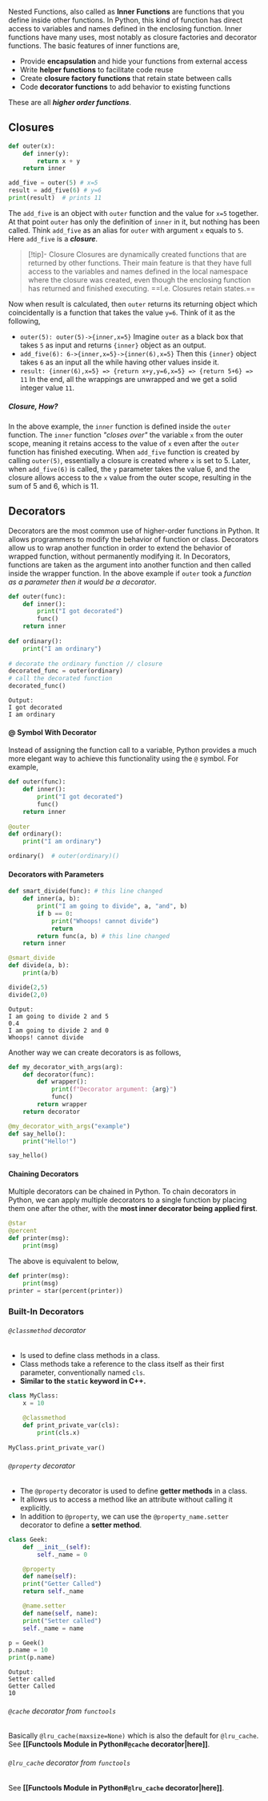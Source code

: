 Nested Functions, also called as **Inner Functions** are functions that you define inside other functions. In Python, this kind of function has direct access to variables and names defined in the enclosing function. Inner functions have many uses, most notably as closure factories and decorator functions.
The basic features of inner functions are,
- Provide **encapsulation** and hide your functions from external access
- Write **helper functions** to facilitate code reuse
- Create **closure factory functions** that retain state between calls
- Code **decorator functions** to add behavior to existing functions

These are all ***higher order functions***.
## Closures
```python
def outer(x):
    def inner(y):
        return x + y
    return inner

add_five = outer(5) # x=5
result = add_five(6) # y=6
print(result)  # prints 11
```
The `add_five` is an object with `outer` function and the value for `x=5` together. At that point `outer` has only the definition of `inner` in it, but nothing has been called. Think `add_five` as an alias for `outer` with argument `x` equals to `5`. Here `add_five` is a ***closure***.
> [!tip]- Closure
> Closures are dynamically created functions that are returned by other functions. Their main feature is that they have full access to the variables and names defined in the local namespace where the closure was created, even though the enclosing function has returned and finished executing.
> ==I.e. Closures retain states.==

Now when result is calculated, then `outer` returns its returning object which coincidentally is a function that takes the value `y=6`. Think of it as the following, 
- `outer(5): outer(5)->{inner,x=5}` Imagine `outer` as a black box that takes `5` as  input and returns `{inner}` object as an output.
- `add_five(6): 6->{inner,x=5}->{inner(6),x=5}` Then this `{inner}` object takes `6` as an input all the while having other values inside it.
- `result: {inner(6),x=5} => {return x+y,y=6,x=5} => {return 5+6} =>  11` In the end, all the wrappings are unwrapped and we get a solid integer value `11`.
##### Closure, How?
In the above example, the `inner` function is defined inside the `outer` function. The `inner` function *"closes over"* the variable `x` from the outer scope, meaning it retains access to the value of `x` even after the `outer` function has finished executing. When `add_five` function is created by calling `outer(5)`, essentially a closure is created where `x` is set to 5. Later, when `add_five(6)` is called, the `y` parameter takes the value 6, and the closure allows access to the `x` value from the outer scope, resulting in the sum of 5 and 6, which is 11.

## Decorators
Decorators are the most common use of higher-order functions in Python. It allows programmers to modify the behavior of function or class. Decorators allow us to wrap another function in order to extend the behavior of wrapped function, without permanently modifying it. In Decorators, functions are taken as the argument into another function and then called inside the wrapper function.
In the above example if `outer` took a *function as a parameter then it would be a decorator*.
```python
def outer(func):
    def inner():
        print("I got decorated")
        func()
    return inner
    
def ordinary():
    print("I am ordinary")
    
# decorate the ordinary function // closure
decorated_func = outer(ordinary)
# call the decorated function
decorated_func()
```
```
Output:
I got decorated
I am ordinary
```
#### @ Symbol With Decorator
Instead of assigning the function call to a variable, Python provides a much more elegant way to achieve this functionality using the `@` symbol. For example,
```python
def outer(func):
    def inner():
        print("I got decorated")
        func()
    return inner
    
@outer
def ordinary():
    print("I am ordinary")

ordinary()  # outer(ordinary)()
```
#### Decorators with Parameters
```python
def smart_divide(func): # this line changed
    def inner(a, b):
        print("I am going to divide", a, "and", b)
        if b == 0:
            print("Whoops! cannot divide")
            return
        return func(a, b) # this line changed
    return inner

@smart_divide
def divide(a, b):
    print(a/b)

divide(2,5)
divide(2,0)
```
```
Output:
I am going to divide 2 and 5
0.4
I am going to divide 2 and 0
Whoops! cannot divide
```
Another way we can create decorators is as follows, 
```python
def my_decorator_with_args(arg):
    def decorator(func):
        def wrapper():
            print(f"Decorator argument: {arg}")
            func()
        return wrapper
    return decorator

@my_decorator_with_args("example")
def say_hello():
    print("Hello!")

say_hello()
```
#### Chaining Decorators
Multiple decorators can be chained in Python. To chain decorators in Python, we can apply multiple decorators to a single function by placing them one after the other, with the **most inner decorator being applied first**.
```python
@star
@percent
def printer(msg):
    print(msg)
```
The above is equivalent to below,
```python
def printer(msg):
    print(msg)
printer = star(percent(printer))
```

### Built-In Decorators 
###### `@classmethod` decorator
- Is used to define class methods in a class.
- Class methods take a reference to the class itself as their first parameter, conventionally named `cls`.
- **Similar to the `static` keyword in C++.**
```python
class MyClass:
    x = 10
    
    @classmethod
    def print_private_var(cls):
        print(cls.x)
        
MyClass.print_private_var()
```
###### `@property` decorator
- The `@property` decorator is used to define **getter methods** in a class.
- It allows us to access a method like an attribute without calling it explicitly.
- In addition to `@property`, we can use the `@property_name.setter` decorator to define a **setter method**.
```python
class Geek: 
	def __init__(self): 
		self._name = 0

	@property
	def name(self): 
	print("Getter Called") 
	return self._name 

	@name.setter 
	def name(self, name): 
	print("Setter called") 
	self._name = name 

p = Geek() 
p.name = 10
print(p.name)
```
```
Output:
Setter called 
Getter Called
10
```
###### `@cache` decorator from `functools`
Basically `@lru_cache(maxsize=None)` which is also the default for `@lru_cache`. See **[[Functools Module in Python#`@cache` decorator|here]]**.
###### `@lru_cache` decorator from `functools`
See **[[Functools Module in Python#`@lru_cache` decorator|here]]**.